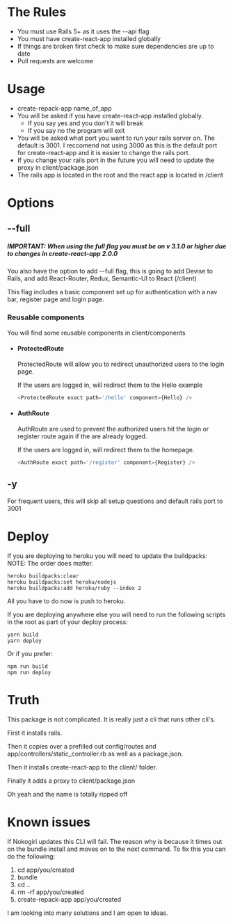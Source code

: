 # The Rules

* You must use Rails 5+ as it uses the --api flag
* You must have create-react-app installed globally
* If things are broken first check to make sure dependencies are up to date
* Pull requests are welcome

# Usage

* create-repack-app name_of_app
* You will be asked if you have create-react-app installed globally.
  * If you say yes and you don't it will break
  * If you say no the program will exit
* You will be asked what port you want to run your rails server on. The default is 3001. I reccomend not using 3000 as this is the default port for create-react-app and it is easier to change the rails port.
* If you change your rails port in the future you will need to update the proxy in client/package.json
* The rails app is located in the root and the react app is located in /client

# Options

## --full

##### IMPORTANT: When using the full flag you must be on v 3.1.0 or higher due to changes in create-react-app 2.0.0

You also have the option to add --full flag, this is going to add Devise to Rails, and add React-Router, Redux, Semantic-UI to React (/client)

This flag includes a basic component set up for authentication with a nav bar, register page and login page.

### Reusable components

You will find some reusable components in client/components

* #### ProtectedRoute

  ProtectedRoute will allow you to redirect unauthorized users to the login page.

  If the users are logged in, will redirect them to the Hello example

  ```javascript
  <ProtectedRoute exact path='/hello' component={Hello} />
  ```

* #### AuthRoute

  AuthRoute are used to prevent the authorized users hit the login or register route again if the are already logged.

  If the users are logged in, will redirect them to the homepage.

  ```javascript
  <AuthRoute exact path='/register' component={Register} />
  ```

## -y

For frequent users, this will skip all setup questions and default rails port to 3001

# Deploy

If you are deploying to heroku you will need to update the buildpacks:
NOTE: The order does matter.

```
heroku buildpacks:clear
heroku buildpacks:set heroku/nodejs
heroku buildpacks:add heroku/ruby --index 2
```

All you have to do now is push to heroku.

If you are deploying anywhere else you will need to run the following scripts in the root as part of your deploy process:

```
yarn build
yarn deploy
```

Or if you prefer:

```
npm run build
npm run deploy
```

# Truth

This package is not complicated. It is really just a cli that runs other cli's.

First it installs rails.

Then it copies over a prefilled out config/routes and app/controllers/static_controller.rb as well as a package.json.

Then it installs create-react-app to the client/ folder.

Finally it adds a proxy to client/package.json

Oh yeah and the name is totally ripped off

# Known issues

If Nokogiri updates this CLI will fail. The reason why is because it times out on the bundle install and moves on to the next command.
To fix this you can do the following:

1.  cd app/you/created
2.  bundle
3.  cd ..
4.  rm -rf app/you/created
5.  create-repack-app app/you/created

I am looking into many solutions and I am open to ideas.
